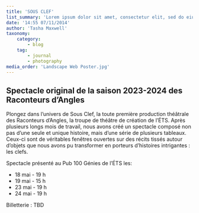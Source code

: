 ```yaml
---
title: 'SOUS CLEF'
list_summary: 'Lorem ipsum dolor sit amet, consectetur elit, sed do eiusmod tempor incididunt ut labore et'
date: '14:55 07/11/2014'
author: 'Tasha Maxwell'
taxonomy:
    category:
        - blog
    tag:
        - journal
        - photography
media_order: 'Landscape Web Poster.jpg'
---
```


## Spectacle original de la saison 2023-2024 des Raconteurs d’Angles

Plongez dans l’univers de Sous Clef, la toute première production théâtrale des Raconteurs d’Angles, la troupe de théâtre de création de l’ÉTS.
Après plusieurs longs mois de travail, nous avons créé un spectacle composé non pas d’une seule et unique histoire, mais d’une série de plusieurs tableaux.
Ceux-ci sont de véritables fenêtres ouvertes sur des récits tissés autour d’objets que nous avons pu transformer en porteurs d’histoires intrigantes : les clefs.

Spectacle présenté au Pub 100 Génies de l’ÉTS les:
- 18 mai - 19 h
- 19 mai - 15 h
- 23 mai - 19 h
- 24 mai - 19 h

Billetterie : TBD
